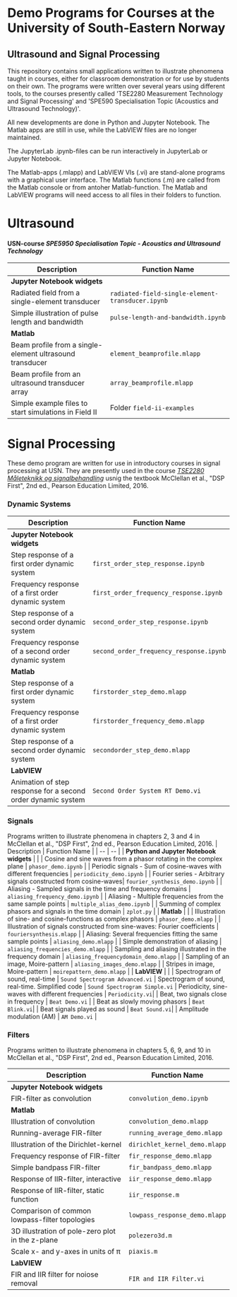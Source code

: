 # Demo Programs for Courses at the University of South-Eastern Norway

## Ultrasound and Signal Processing

This repository contains small applications written to illustrate phenomena taught in courses, either for classroom demonstration or for use by students on their own. 
The programs were written over several years using different tools, to the courses presently called  'TSE2280 Measurement Technology and Signal Processing' and 'SPE590 Specialisation Topic (Acoustics and Ultrasound Technology)'.

All new developments are done in Python and Jupyter Notebook. The Matlab apps are still in use, while the LabVIEW files are no longer maintained.

The JupyterLab .ipynb-files can be run interactively in JupyterLab or Jupyter Notebook.

The Matlab-apps (.mlapp)  and LabVIEW VIs (.vi) are stand-alone programs with a graphical user interface.
The Matlab functions (.m) are called from the Matlab console or from antoher Matlab-function.
The Matlab and LabVIEW programs will need access to all files in their folders to function.


#  Ultrasound
#### USN-course _SPE5950 Specialisation Topic - Acoustics and Ultrasound Technology_
| Description  | Function Name | 
| -- | -- |
| **Jupyter Notebook widgets** | | 
| Radiated field from a single-element transducer             |  `radiated-field-single-element-transducer.ipynb` |
| Simple illustration of pulse length and bandwidth           | `pulse-length-and-bandwidth.ipynb` |
|  **Matlab** | |
| Beam profile from a single-element ultrasound transducer    | `element_beamprofile.mlapp` |
| Beam profile from an ultrasound transducer array            | `array_beamprofile.mlapp`  |
| Simple example files to start simulations in Field II       |  Folder `field-ii-examples`   |
  
# Signal Processing
These demo program are written for use in introductory courses in signal processing at USN. They are presently used in the course [*TSE2280 Måleteknikk og signalbehandling*](https://www.usn.no/studier/studie-og-emneplaner/#/emne/TSE2280_1_2024_V%C3%85R) usnig the textbook  McClellan et al., "DSP First", 2nd ed., Pearson Education Limited, 2016.

### Dynamic Systems
| Description  | Function Name | 
| -- | -- |
| **Jupyter Notebook widgets** | | 
| Step response of a first order dynamic system        |  `first_order_step_response.ipynb` |
| Frequency response of a first order dynamic system   |  `first_order_frequency_response.ipynb` |
| Step response of a second order dynamic system       |  `second_order_step_response.ipynb` |
| Frequency response of a second order dynamic system  |  `second_order_frequency_response.ipynb` |
| **Matlab** | | |
| Step response of a first order dynamic system         | `firstorder_step_demo.mlapp` |
| Frequency response of a first order dynamic system    | `firstorder_frequency_demo.mlapp` |
| Step response of a second order dynamic system        | `secondorder_step_demo.mlapp` |
| **LabVIEW** | |
| Animation of step response for a second order dynamic system  | `Second Order System RT Demo.vi` |

### Signals 
Programs written to illustrate phenomena in chapters 2, 3 and 4 in McClellan et al., "DSP First", 2nd ed., Pearson Education Limited, 2016.
| Description  | Function Name | 
| -- | -- |
| **Python and Jupyter Notebook widgets** | | 
| Cosine and sine waves from a phasor rotating in the complex plane  | `phasor_demo.ipynb` |
| Periodic signals - Sum of cosine-waves with different frequencies  | `periodicity_demo.ipynb` |
| Fourier series - Arbitrary signals constructed from cosine-waves| `fourier_synthesis_demo.ipynb` |
| Aliasing - Sampled signals in the time and frequency domains  | `aliasing_frequency_demo.ipynb` |
| Aliasing - Multiple frequencies from the same sample points   | `multiple_alias_demo.ipynb` |
| Summing of complex phasors and signals in the time domain | `zplot.py` |
| **Matlab** | | 
| Illustration of sine- and cosine-functions as complex phasors | `phasor_demo.mlapp` |
| Illustration of signals constructed from sine-waves: Fourier coefficients   | `fouriersynthesis.mlapp` |
| Aliasing: Several frequencies fitting the same sample points   | `aliasing_demo.mlapp` |
| Simple demonstration of aliasing                               | `aliasing_frequencies_demo.mlapp` |
| Sampling and aliasing illustrated in the frequency domain      | `aliasing_frequencydomain_demo.mlapp` |
| Sampling of an image, Moire-pattern                            | `aliasing_images_demo.mlapp` |
| Stripes in image, Moire-pattern                                | `moirepattern_demo.mlapp` |
| **LabVIEW** | | 
| Spectrogram of sound, real-time                                | `Sound Spectrogram Advanced.vi`
| Spectrogram of sound, real-time. Simplified code               | `Sound Spectrogram Simple.vi`
| Periodicity, sine-waves with different frequencies             | `Periodicity.vi`|
| Beat, two signals close in frequency            | `Beat Demo.vi` |
| Beat as slowly moving phasors                   |  `Beat Blink.vi`|
| Beat signals played as sound                    |  `Beat Sound.vi`|
| Amplitude modulation (AM)                       |  `AM Demo.vi` |

### Filters
Programs written to illustrate phenomena in chapters 5, 6, 9, and 10 in McClellan et al., "DSP First", 2nd ed., Pearson Education Limited, 2016.

| Description  | Function Name | 
| -- | -- |
| **Jupyter Notebook widgets** | | 
| FIR-filter as convolution                         | `convolution_demo.ipynb` |
| **Matlab** | |
| Illustration of convolution                       | `convolution_demo.mlapp` |
| Running-average FIR-filter                        | `running_average_demo.mlapp` |
| Illustration of the Dirichlet-kernel              |  `dirichlet_kernel_demo.mlapp` |
| Frequency response of FIR-filter                  | `fir_response_demo.mlapp` |
| Simple bandpass FIR-filter                        | `fir_bandpass_demo.mlapp` |
| Response of IIR-filter, interactive               | `iir_response_demo.mlapp`  |
| Response of IIR-filter, static function           | `iir_response.m`  |
| Comparison of common lowpass-filter topologies    | `lowpass_response_demo.mlapp` |
| 3D illustration of pole-zero plot in the z-plane  |  `polezero3d.m` |
| Scale x- and y-axes in units of &pi;              | `piaxis.m` |
| **LabVIEW** | |
| FIR and IIR filter for noiose removal           | `FIR and IIR Filter.vi`|

